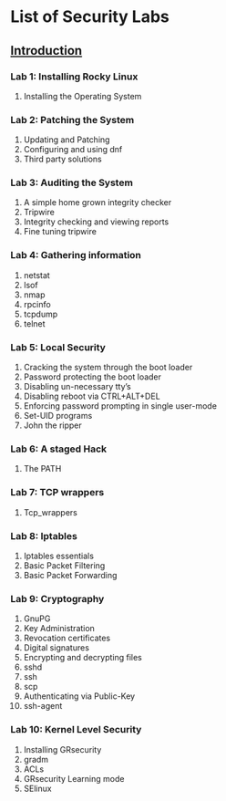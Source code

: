 # List of Security Labs

## [Introduction](introduction.md)

### Lab 1: Installing Rocky Linux

1. Installing the Operating System

### Lab 2: Patching the System

1. Updating and Patching
1. Configuring and using dnf
1. Third party solutions

### Lab 3: Auditing the System
1. A simple home grown integrity checker
1. Tripwire
1. Integrity checking and viewing reports
1. Fine tuning tripwire

### Lab 4: Gathering information
1. netstat
1. lsof
1. nmap
1. rpcinfo
1. tcpdump
1. telnet

### Lab 5: Local Security
1. Cracking  the system through the boot loader
1. Password protecting the boot loader
1. Disabling un-necessary tty’s
1. Disabling  reboot via  CTRL+ALT+DEL
1. Enforcing password prompting in single user-mode
1. Set-UID programs
1. John the ripper

### Lab 6: A staged Hack
1. The PATH

### Lab 7: TCP wrappers
1. Tcp_wrappers

### Lab 8: Iptables
1. Iptables essentials
1. Basic Packet Filtering
1. Basic Packet Forwarding

### Lab 9: Cryptography
1. GnuPG
1. Key Administration
1. Revocation certificates
1. Digital signatures
1. Encrypting and decrypting files
1. sshd
1. ssh
1. scp
1. Authenticating via Public-Key
1. ssh-agent

### Lab 10: Kernel Level Security
1. Installing GRsecurity
1. gradm
1. ACLs
1. GRsecurity Learning mode
1. SElinux
